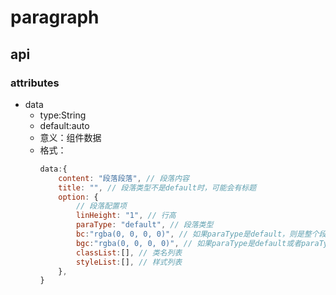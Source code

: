 # paragraph
## api
### attributes
+ data
    + type:String
    + default:auto
    + 意义：组件数据
    + 格式：
        ```js
        data:{
            content: "段落段落", // 段落内容
            title: "", // 段落类型不是default时，可能会有标题
            option: {
                // 段落配置项
                linHeight: "1", // 行高
                paraType: "default", // 段落类型
                bc:"rgba(0, 0, 0, 0)", // 如果paraType是default，则是整个段落的边框色，如果paraType是custom，则是左边框色，其余的此值无效
                bgc:"rgba(0, 0, 0, 0)", // 如果paraType是default或者paraType是custom，则是整个段落的背景色，其余的此值无效
                classList:[], // 类名列表
                styleList:[], // 样式列表
            },
        }
        ```